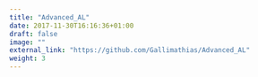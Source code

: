 ```yaml
---
title: "Advanced_AL"
date: 2017-11-30T16:16:36+01:00
draft: false
image: ""
external_link: "https://github.com/Gallimathias/Advanced_AL"
weight: 3
---
```


